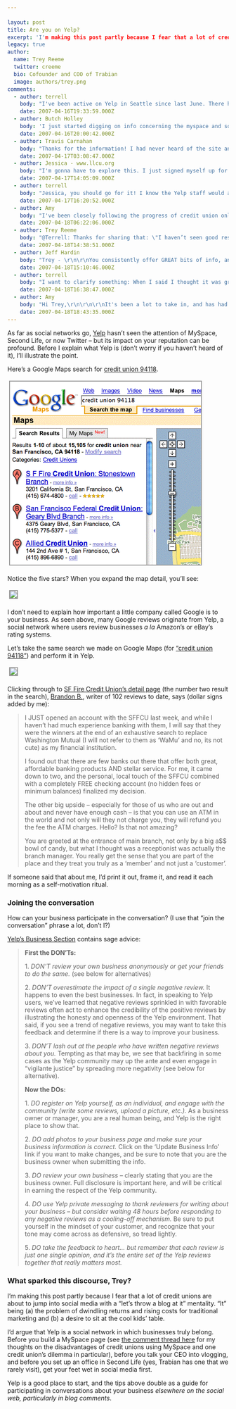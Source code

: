 ```yaml
---

layout: post
title: Are you on Yelp?
excerpt: 'I'm making this post partly because I fear that a lot of credit unions are about to jump into social media with a "let's throw a blog at it" mentality. "It" being (a) the problem of dwindling returns and rising costs for traditional marketing and (b) a desire to sit at the cool kids' table.'
legacy: true
author:
  name: Trey Reeme
  twitter: creeme
  bio: Cofounder and COO of Trabian
  image: authors/trey.png
comments:
  - author: terrell
    body: "I've been active on Yelp in Seattle since last June. There have been many discussions in the Talk Threads about businesses Yelping themselves or employees Yelping the place they work for. I happen to think it's a great idea and agree with the DONT guidelines Yelp offers.\r\n\r\nIn Seattle at least, I haven't seen businesses setting up their own profiles. Also, I haven't seen good results when business owners plug themselves in a talk thread.\r\n\r\nI have heard great things about businesses recognizing Yelpers. For example, if you write a glowing review of a place, the business might send you a private message and offer you a discount on something. When that happens, the Yelper usually talks about it. \r\n\r\nI've had great conversations about credit unions in the talk threads and have had a couple of my Yelp friends open accounts with Verity due to our discussions."
    date: 2007-04-16T19:33:59.000Z
  - author: Butch Holley
    body: 'I just started digging on info concerning the myspace and social networking for our CU.  Thanks for the insight!'
    date: 2007-04-16T20:00:42.000Z
  - author: Travis Carnahan
    body: "Thanks for the information! I had never heard of the site and I'm excited about the potential."
    date: 2007-04-17T03:08:47.000Z
  - author: Jessica - www.llcu.org
    body: "I'm gonna have to explore this. I just signed myself up for an account, but it looks like it's more for bigger cities. I'm not sure there's much on there for smaller towns. But then again, who's to say I can't start it! :)"
    date: 2007-04-17T14:05:09.000Z
  - author: terrell
    body: "Jessica, you should go for it! I know the Yelp staff would appreciate you spreading the word, and you'll be a rock star once it gets off the ground where you are!"
    date: 2007-04-17T16:20:52.000Z
  - author: Amy
    body: "I've been closely following the progress of credit union online presence and brand identities, as well as the 'exploration' of how to make the most of the social web and online community 'word of mouth' features.  It's nice to see things picking up a little bit.  \r\n\r\nI expected to find Trabian at the Web 2.0 conference.  There is a small representation of Credit Unions here.  Are you all here?  \r\n\r\nYelp just came up in topic discussions today.\r\n\r\n"
    date: 2007-04-18T06:22:06.000Z
  - author: Trey Reeme
    body: "@Terrell: Thanks for sharing that: \"I haven’t seen good results when business owners plug themselves in a talk thread.\"  \n\n@Butch: Keep me posted on the decision your CU reaches on using social networks.\n\n@Travis and Jessica: I just got my Yelp account set up, and I've found myself relying on Yelp a lot over the past months.  Went to a restaurant last night and am going to post my first review.\n\n@Amy: Let us know if you think it'd be worth our time next year.  I know a lot of our friends are there, and I'm starting to feel like we're missing out on a great time!  Thanks for commenting!\n"
    date: 2007-04-18T14:38:51.000Z
  - author: Jeff Hardin
    body: "Trey - \r\n\r\nYou consistently offer GREAT bits of info, and this one is fabulous! I just signed up for Yelp and am inviting friends and CU contacts to take a look. \r\n\r\n(ctrl:smacktalk) I may have to throw an extra game or two in the fantasy league this week (NOT!). (ctrl:endsmacktalk) \r\n\r\nYelp seems like a good fit for a CU that is confident in its brand and customer service. Thanks again for sharing it!\r\n\r\nJeff"
    date: 2007-04-18T15:10:46.000Z
  - author: terrell
    body: "I want to clarify something: When I said I thought it was great if a business Yelps itself, I meant someone from the business Yelping under their own name as an employee of said business. I didn't mean a business setting up it's own profile.\r\n\r\nThat would get tricky because the point of Yelp is to review things and voice your opinion. If a biz sets up a profile and never Yelps anything, people will think it's lame. On the other hand, if the biz does review things, it would probably need to be the PR person, and that might come off as fake.\r\n\r\nAnd, I'm done."
    date: 2007-04-18T16:38:47.000Z
  - author: Amy
    body: "Hi Trey,\r\n\r\n\r\nIt's been a lot to take in, and has had it's pros and cons, though the pros have outweighed the cons for a 'first-time' event launch outside of the Summit.  I've been attending to research bringing social web to the Credit Union, along with the Web 2.0 marketing analytic capabilities, in addition to attending as a student in Web and Information Design, so it's been tough trying to make the most out of each session, when many quality track sessions are happening simultaneously.  I'm sure they will take the feedback and strive to make it an even better event next year.  On the other hand, it would be nice to see more of the Credit Union industry and supporters here.   Thanks for the great resource here with opensourcecu.com\r\n\r\nAmy\r\n"
    date: 2007-04-18T18:43:35.000Z
---
```


<p>As far as social networks go, <a href="http://www.yelp.com">Yelp</a> hasn&#8217;t seen the attention of MySpace, Second Life, or now Twitter &#8211; but its impact on your reputation can be profound.  Before I explain what Yelp is (don&#8217;t worry if you haven&#8217;t heard of it), I&#8217;ll illustrate the point.</p>
<p>Here&#8217;s a Google Maps search for <a href="http://maps.google.com/maps?f=q&#38;hl=en&#38;q=credit+union+94118&#38;layer=&#38;ie=UTF8&#38;z=13&#38;om=1">credit union 94118</a>.</p>
<p><a href="http://maps.google.com/maps?f=q&#38;hl=en&#38;q=credit+union+94118&#38;layer=&#38;ie=UTF8&#38;z=13&#38;om=1"><img src="/images/legacy/fivestars.gif" style="border: 2px solid #999999; margin: 4px;" /></a></p>
<p>Notice the five stars?  When you expand the map detail, you&#8217;ll see:</p>
<p><img src="http://cu.trabian.com/trabian/opensourcecu/gmapdetail.gif" style="border: 2px solid #999999; margin: 4px;" /></p>
<p>I don&#8217;t need to explain how important a little company called Google is to your business.  As seen above, many Google reviews originate from Yelp, a social network where users review businesses <em>a la</em> Amazon&#8217;s or eBay&#8217;s rating systems.</p>
<p>Let&#8217;s take the same search we made on Google Maps (for <a href="http://www.yelp.com/search?find_desc=credit+union&#38;find_loc=San+Francisco%2C+CA+94118&#38;action_search.x=28&#38;action_search.y=15&#38;action_search=Search">&#8220;credit union 94118&#8221;</a>) and perform it in Yelp.</p>
<p><a href="http://www.yelp.com/search?find_desc=credit+union&#38;find_loc=San+Francisco%2C+CA+94118&#38;action_search.x=28&#38;action_search.y=15&#38;action_search=Search"><img src="http://cu.trabian.com/trabian/opensourcecu/yelpsearch-1.gif" style="border: 2px solid #999999; margin: 4px;" /></a></p>
<p>Clicking through to <a href="http://www.yelp.com/biz/ZTbs7a8O2ACAFnG81HCXVg">SF Fire Credit Union&#8217;s detail page</a> (the number two result in the search), <a href="http://www.yelp.com/user_details?userid=muPKUHFQnK5_G55k48Avkw">Brandon B.</a>, writer of 102 reviews to date, says (dollar signs added by me):</p>
<blockquote><p><span class="caps">I JUST</span> opened an account with the <span class="caps">SFFCU</span> last week, and while I haven&#8217;t had much experience banking with them, I will say that they were the winners at the end of an exhaustive search to replace Washington Mutual (I will not refer to them as &#8216;WaMu&#8217; and no, its not cute) as my financial institution.</p><p>I found out that there are few banks out there that offer both great, affordable banking products <span class="caps">AND</span> stellar service. For me, it came down to two, and the personal, local touch of the <span class="caps">SFFCU</span> combined with a completely <span class="caps">FREE</span> checking account (no hidden fees or minimum balances) finalized my decision.</p><p>The other big upside &#8211; especially for those of us who are out and about and never have enough cash &#8211; is that you can use an <span class="caps">ATM</span> in the world and not only will they not charge you, they will refund you the fee the <span class="caps">ATM</span> charges. Hello? Is that not amazing?</p><p>You are greeted at the entrance of main branch, not only by a big a$$ bowl of candy, but what I thought was a receptionist was actually the branch manager. You really get the sense that you are part of the place and they treat you truly as a &#8216;member&#8217; and not just a &#8216;customer&#8217;.</p></blockquote>
<p>If someone said that about me, I&#8217;d print it out, frame it, and read it each morning as a self-motivation ritual.</p>
<h3>Joining the conversation</h3>
<p>How can your business participate in the conversation?  (I use that &#8220;join the conversation&#8221; phrase a lot, don&#8217;t I?)</p>
<p><a href="http://www.yelp.com/business">Yelp&#8217;s Business Section</a> contains sage advice:</p>
<blockquote><p><strong>First the <span class="caps">DON</span>&#8217;Ts:</strong></p><p>1. <em><span class="caps">DON</span>&#8217;T review your own business anonymously or get your friends to do the same.</em> (see below for alternatives)</p><p>2. <em><span class="caps">DON</span>&#8217;T overestimate the impact of a single negative review.</em> It happens to even the best businesses. In fact, in speaking to Yelp users, we&#8217;ve learned that negative reviews sprinkled in with favorable reviews often act to enhance the credibility of the positive reviews by illustrating the honesty and openness of the Yelp environment. That said, if you see a trend of negative reviews, you may want to take this feedback and determine if there is a way to improve your business.</p><p>3. <em><span class="caps">DON</span>&#8217;T lash out at the people who have written negative reviews about you.</em> Tempting as that may be, we see that backfiring in some cases as the Yelp community may up the ante and even engage in &#8220;vigilante justice&#8221; by spreading more negativity (see below for alternative).</p><p><strong>Now the DOs:</strong><p>1. <em>DO register on Yelp yourself, as an individual, and engage with the community (write some reviews, upload a picture, etc.).</em> As a business owner or manager, you are a real human being, and Yelp is the right place to show that.</p><p>2. <em>DO add photos to your business page and make sure your business information is correct.</em> Click on the &#8216;Update Business Info&#8217; link if you want to make changes, and be sure to note that you are the business owner when submitting the info.</p><p>3. <em>DO review your own business</em> &#8211; clearly stating that you are the business owner.</em> Full disclosure is important here, and will be critical in earning the respect of the Yelp community.</p><p>4. <em>DO use Yelp private messaging to thank reviewers for writing about your business &#8211; but consider waiting 48 hours before responding to any negative reviews as a cooling-off mechanism.</em> Be sure to put yourself in the mindset of your customer, and recognize that your tone may come across as defensive, so tread lightly.</p><p>5. <em>DO take the feedback to heart&#8230; but remember that each review is just one single opinion, and it&#8217;s the entire set of the Yelp reviews together that really matters most.</em></p></blockquote>
<h3>What sparked this discourse, Trey?</h3>
<p>I&#8217;m making this post partly because I fear that a lot of credit unions are about to jump into social media with a &#8220;let&#8217;s throw a blog at it&#8221; mentality.  &#8220;It&#8221; being (a) the problem of dwindling returns and rising costs for traditional marketing and (b) a desire to sit at the cool kids&#8217; table.</p>
<p>I&#8217;d argue that Yelp is a social network in which businesses truly belong.  Before you build a MySpace page (see <a href="http://www.opensourcecu.com/articles/2007/04/06/dan-mica-blogging-and-vlogging#comment-1533">the comment thread here</a> for my thoughts on the disadvantages of credit unions using MySpace and one credit union&#8217;s dilemma in particular), before you talk your <span class="caps">CEO</span> into vlogging, and before you set up an office in Second Life (yes, Trabian has one that we rarely visit), get your feet wet in social media first.</p>
<p>Yelp is a good place to start, and the tips above double as a guide for participating in conversations about your business <em>elsewhere on the social web, particularly in blog comments</em>.</p>
